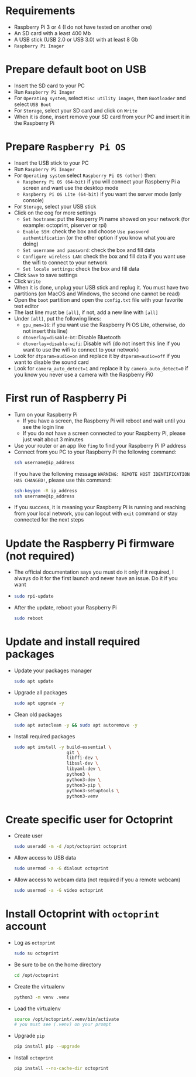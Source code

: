 # Requirements

-   Raspberry Pi 3 or 4 (I do not have tested on another one)
-   An SD card with a least 400 Mb
-   A USB stick (USB 2.0 or USB 3.0) with at least 8 Gb
-   ```Raspberry Pi Imager```

# Prepare default boot on USB

-   Insert the SD card to your PC
-   Run ```Raspberry Pi Imager```
-   For ```Operating system```, select ```Misc utility images```, then ```Bootloader``` and select ```USB Boot```
-   For ```Storage```, select your SD card and click on ```Write```
-   When it is done, insert remove your SD card from your PC and insert it in the Raspberry Pi

# Prepare ```Raspberry Pi OS```

-   Insert the USB stick to your PC
-   Run ```Raspberry Pi Imager```
-   For ```Operating system``` select ```Raspberry Pi OS (other)``` then:
    -   ```Raspberry Pi OS (64-bit)``` if you will connect your Raspberry Pi a screen and want use the desktop mode
    -   ```Raspberry Pi OS Lite (64-bit)``` if you want the server mode (only console)
-   For ```Storage```, select your USB stick
-   Click on the cog for more settings
    -   ```Set hostname```: put the Rasperry Pi name showed on your network (for example: octoprint, piserver or rpi)
    -   ```Enable SSH```: check the box and choose ```Use password authentification``` (or the other option if you know what you are doing)
    -   ```Set username and password```: check the box and fill data
    -   ```Configure wireless LAN```: check the box and fill data if you want use the wifi to connect to your network
    -   ```Set locale settings```: check the box and fill data
-   Click ```Save``` to save settings
-   Click ```Write```
-   When it is done, unplug your USB stick and replug it. You must have two partitions (on MacOS and Windows, the second one cannot be read)
-   Open the ```boot``` partition and open the ```config.txt``` file with your favorite text editor
-   The last line must be ```[all]```, if not, add a new line with ```[all]```
-   Under ```[all]```, put the following lines:
    -   ```gpu_mem=16```: if you want use the Raspberry Pi OS Lite, otherwise, do not insert this line)
    -   ```dtoverlay=disable-bt```: Disable Bluetooth
    -   ```dtoverlay=disable-wifi```: Disable wifi (do not insert this line if you want to use the wifi to connect to your network)
-   Look for ```dtparam=audio=on``` and replace it by ```dtparam=audio=off``` if you want to disable the sound card
-   Look for ```camera_auto_detect=1``` and replace it by ```camera_auto_detect=0``` if you know you never use a camera with the Raspberry Pi0

# First run of Raspberry Pi

-   Turn on your Raspberry Pi
    -   If you have a screen, the Raspberry Pi will reboot and wait until you see the login line
    -   If you do not have a screen connected to your Raspberry Pi, please just wait about 3 minutes
-   Use your router or an app like ```fing``` to find your Raspberry Pi IP address
-   Connect from you PC to your Raspberry Pi the following command:
    ```bash
    ssh username@ip_address
    ```
    If you have the following message ```WARNING: REMOTE HOST IDENTIFICATION HAS CHANGED!```, please use this command:
    ```bash
    ssh-keygen -R ip_address
    ssh username@ip_address
    ```
-   If you success, it is meaning your Raspberry Pi is running and reaching from your local network, you can logout with
    ```exit``` command or stay connected for the next steps

# Update the Raspberry Pi firmware (not required)

-   The official documentation says you must do it only if it required, I always do it for the first launch and never have an issue. Do it if
    you want
-   ```bash
    sudo rpi-update
    ```
-   After the update, reboot your Raspberry Pi
    ```bash
    sudo reboot
    ```

# Update and install required packages

-   Update your packages manager
    ```bash
    sudo apt update
    ```
-   Upgrade all packages
    ```bash
    sudo apt upgrade -y
    ```
-   Clean old packages
    ```bash
    sudo apt autoclean -y && sudo apt autoremove -y
    ```
-   Install required packages
    ```bash
    sudo apt install -y build-essential \
                        git \
                        libffi-dev \
                        libssl-dev \
                        libyaml-dev \
                        python3 \
                        python3-dev \
                        python3-pip \
                        python3-setuptools \
                        python3-venv
    ```

# Create specific user for Octoprint

-   Create user
    ```bash
    sudo useradd -m -d /opt/octoprint octoprint
    ```
-   Allow access to USB data
    ```bash
    sudo usermod -a -G dialout octoprint
    ```
-   Allow access to webcam data (not required if you a remote webcam)
    ```bash
    sudo usermod -a -G video octoprint
    ```

# Install Octoprint with ```octoprint``` account

-   Log as ```octoprint```
    ```bash
    sudo su octoprint
    ```
-   Be sure to be on the home directory
    ```bash
    cd /opt/octoprint
    ```
-   Create the virtualenv
    ```bash
    python3 -m venv .venv
    ```
-   Load the virtualenv
    ```bash
    source /opt/octoprint/.venv/bin/activate
    # you must see (.venv) on your prompt
    ```
-   Upgrade ```pip```
    ```bash
    pip install pip --upgrade
    ```
-   Install ```octoprint```
    ```bash
    pip install --no-cache-dir octoprint
    ```
